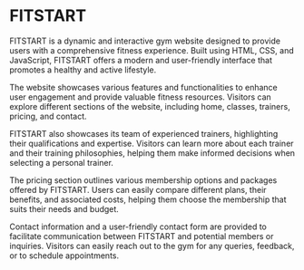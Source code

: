 # FITSTART

FITSTART is a dynamic and interactive gym website designed to provide users with a comprehensive fitness experience. Built using HTML, CSS, and JavaScript, FITSTART offers a modern and user-friendly interface that promotes a healthy and active lifestyle.

The website showcases various features and functionalities to enhance user engagement and provide valuable fitness resources. Visitors can explore different sections of the website, including home, classes, trainers, pricing, and contact.

FITSTART also showcases its team of experienced trainers, highlighting their qualifications and expertise. Visitors can learn more about each trainer and their training philosophies, helping them make informed decisions when selecting a personal trainer.

The pricing section outlines various membership options and packages offered by FITSTART. Users can easily compare different plans, their benefits, and associated costs, helping them choose the membership that suits their needs and budget.

Contact information and a user-friendly contact form are provided to facilitate communication between FITSTART and potential members or inquiries. Visitors can easily reach out to the gym for any queries, feedback, or to schedule appointments.
